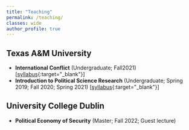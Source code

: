 ```yaml
---
title: "Teaching"
permalink: /teaching/
classes: wide
author_profile: true
---
```


<!-- Google tag (gtag.js) -->
<script async src="https://www.googletagmanager.com/gtag/js?id=G-P9PVPE3K5H"></script>
<script>
  window.dataLayer = window.dataLayer || [];
  function gtag(){dataLayer.push(arguments);}
  gtag('js', new Date());

  gtag('config', 'G-P9PVPE3K5H');
</script>


## Texas A&M University
- **International Conflict** (Undergraduate; Fall2021) [[syllabus](/files/syl/syllabus_335_Park.pdf){:target="_blank"}]
- **Introduction to Political Science Research** (Undergraduate; Spring 2019; Fall 2020; Spring 2021) [[syllabus](/files/syl/syllabus_209_Park_v2.pdf){:target="_blank"}]

## University College Dublin
- **Political Economy of Security** (Master; Fall 2022; Guest lecture)
	
